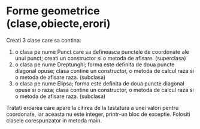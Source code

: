 # Forme geometrice (clase,obiecte,erori)

Creati 3 clase care sa contina:
1. o clasa pe nume Punct care sa defineasca punctele de coordonate ale unui punct; creati un constructor si o metoda de afisare. (superclasa)
2. o clasa pe nume Dreptunghi; forma este definita de doua puncte diagonal opuse; clasa contine un constructor, o metoda de calcul raza si o metoda de afisare raza. (subclasa)
3. o clasa pe nume Elipsa; forma este definita de doua puncte diagonal opuse si o raza; clasa contine un constructor, o metoda de calcul raza si o metoda de afisare raza. (subclasa)

Tratati eroarea care apare la citirea de la tastatura a unei valori pentru coordonate, iar aceasta nu este integer, printr-un bloc de exceptie.
Folositi clasele corespunzator in metoda main.
